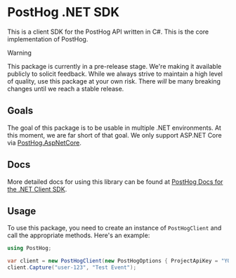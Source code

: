 # PostHog .NET SDK

This is a client SDK for the PostHog API written in C#. This is the core implementation of PostHog.

> [!WARNING]  
> This package is currently in a pre-release stage. We're making it available publicly to solicit
> feedback. While we always strive to maintain a high level of quality, use this package at your own
> risk. There *will* be many breaking changes until we reach a stable release.

## Goals

The goal of this package is to be usable in multiple .NET environments. At this moment, we are far short of that goal. We only support ASP.NET Core via [PostHog.AspNetCore](../PostHog.AspNetCore/README.md).

## Docs

More detailed docs for using this library can be found at [PostHog Docs for the .NET Client SDK](https://posthog.com/docs/libraries/dotnet).

## Usage

To use this package, you need to create an instance of `PostHogClient` and call the appropriate methods. Here's an example:

```csharp
using PostHog;

var client = new PostHogClient(new PostHogOptions { ProjectApiKey = "YOUR_PROJECT_API_KEY" });
client.Capture("user-123", "Test Event");
```

